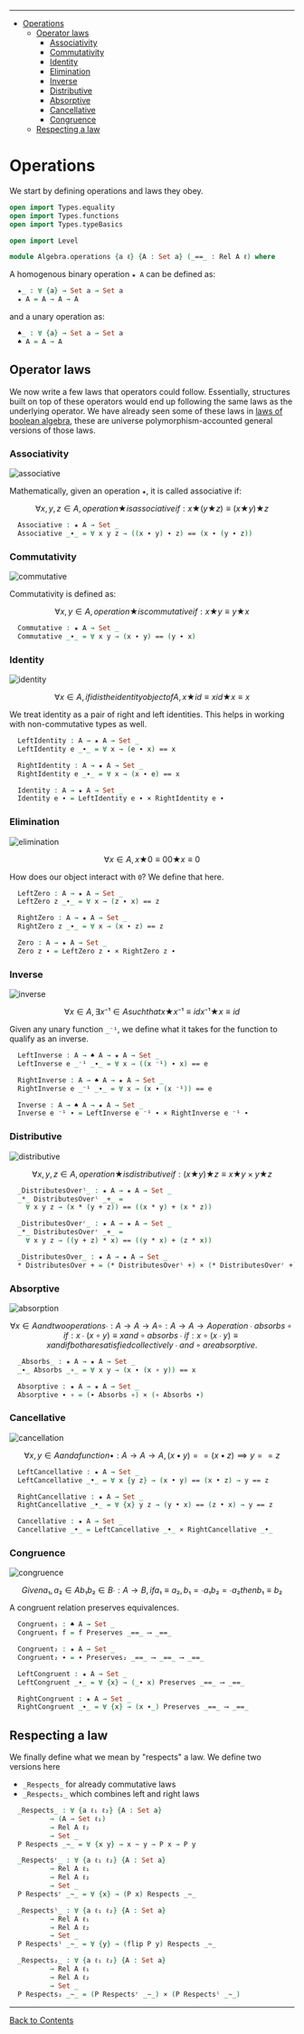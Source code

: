 <!-- START doctoc generated TOC please keep comment here to allow auto update -->
<!-- DON'T EDIT THIS SECTION, INSTEAD RE-RUN doctoc TO UPDATE -->
****

- [Operations](#operations)
  - [Operator laws](#operator-laws)
    - [Associativity](#associativity)
    - [Commutativity](#commutativity)
    - [Identity](#identity)
    - [Elimination](#elimination)
    - [Inverse](#inverse)
    - [Distributive](#distributive)
    - [Absorptive](#absorptive)
    - [Cancellative](#cancellative)
    - [Congruence](#congruence)
  - [Respecting a law](#respecting-a-law)

<!-- END doctoc generated TOC please keep comment here to allow auto update -->


# Operations

We start by defining operations and laws they obey.

```agda
open import Types.equality
open import Types.functions
open import Types.typeBasics

open import Level

module Algebra.operations {a ℓ} {A : Set a} (_==_ : Rel A ℓ) where
```

A homogenous binary operation `★ A` can be defined as:

```agda
  ★_ : ∀ {a} → Set a → Set a
  ★ A = A → A → A
```

and a unary operation as:

```agda
  ♠_ : ∀ {a} → Set a → Set a
  ♠ A = A → A
```

## Operator laws

We now write a few laws that operators could follow. Essentially, structures built on top of these operators would end up following the same laws as the underlying operator. We have already seen some of these laws in [laws of boolean algebra](./Logic.laws.html), these are universe polymorphism-accounted general versions of those laws.

### Associativity

![associative](associative.png)

Mathematically, given an operation `★`, it is called associative if:

```math
∀ x, y, z ∈ A,
operation ★ is associative if:

x ★ (y ★ z) ≡ (x ★ y) ★ z
```

```agda
  Associative : ★ A → Set _
  Associative _∙_ = ∀ x y z → ((x ∙ y) ∙ z) == (x ∙ (y ∙ z))
```

### Commutativity

![commutative](commutative.png)

Commutativity is defined as:

```math
∀ x, y ∈ A,
operation ★ is commutative if:

x ★ y ≡ y ★ x
```

```agda
  Commutative : ★ A → Set _
  Commutative _∙_ = ∀ x y → (x ∙ y) == (y ∙ x)
```

### Identity

![identity](identity.png)

```math
∀ x ∈ A,
if id is the identity object of A,

x ★ id ≡ x
id ★ x ≡ x
```

We treat identity as a pair of right and left identities. This helps in working with non-commutative types as well.

```agda
  LeftIdentity : A → ★ A → Set _
  LeftIdentity e _∙_ = ∀ x → (e ∙ x) == x

  RightIdentity : A → ★ A → Set _
  RightIdentity e _∙_ = ∀ x → (x ∙ e) == x

  Identity : A → ★ A → Set _
  Identity e ∙ = LeftIdentity e ∙ × RightIdentity e ∙
```

### Elimination

![elimination](elimination.png)

```math
∀ x ∈ A,

x ★ 0 ≡ 0
0 ★ x ≡ 0
```

How does our object interact with `0`? We define that here.

```agda
  LeftZero : A → ★ A → Set _
  LeftZero z _∙_ = ∀ x → (z ∙ x) == z

  RightZero : A → ★ A → Set _
  RightZero z _∙_ = ∀ x → (x ∙ z) == z

  Zero : A → ★ A → Set _
  Zero z ∙ = LeftZero z ∙ × RightZero z ∙
```

### Inverse

![inverse](inverse.png)

```math
∀ x ∈ A, ∃ x⁻¹ ∈ A such that

x ★ x⁻¹ ≡ id

x⁻¹ ★ x ≡ id
```

Given any unary function `_⁻¹`, we define what it takes for the function to qualify as an inverse.

```agda
  LeftInverse : A → ♠ A → ★ A → Set _
  LeftInverse e _⁻¹ _∙_ = ∀ x → ((x ⁻¹) ∙ x) == e

  RightInverse : A → ♠ A → ★ A → Set _
  RightInverse e _⁻¹ _∙_ = ∀ x → (x ∙ (x ⁻¹)) == e

  Inverse : A → ♠ A → ★ A → Set _
  Inverse e ⁻¹ ∙ = LeftInverse e ⁻¹ ∙ × RightInverse e ⁻¹ ∙
```

### Distributive

![distributive](distributive.png)

```math
∀ x, y, z ∈ A,
operation ★ is distributive if:

( x ★ y ) ★ z ≡ x ★ y × y ★ z
```

```agda
  _DistributesOverˡ_ : ★ A → ★ A → Set _
  _*_ DistributesOverˡ _+_ =
    ∀ x y z → (x * (y + z)) == ((x * y) + (x * z))

  _DistributesOverʳ_ : ★ A → ★ A → Set _
  _*_ DistributesOverʳ _+_ =
    ∀ x y z → ((y + z) * x) == ((y * x) + (z * x))

  _DistributesOver_ : ★ A → ★ A → Set _
  * DistributesOver + = (* DistributesOverˡ +) × (* DistributesOverʳ +)
```

### Absorptive

![absorption](absorption.png)

```math
∀ x ∈ A and two operations
 ∙ : A → A → A
 ∘ : A → A → A

operation ∙ absorbs ∘ if:

x ∙ (x ∘ y) ≡ x

and ∘ absorbs ∙ if:
x ∘ (x ∙ y) ≡ x

and if both are satisfied collectively ∙ and ∘ are absorptive.
```

```agda
  _Absorbs_ : ★ A → ★ A → Set _
  _∙_ Absorbs _∘_ = ∀ x y → (x ∙ (x ∘ y)) == x

  Absorptive : ★ A → ★ A → Set _
  Absorptive ∙ ∘ = (∙ Absorbs ∘) × (∘ Absorbs ∙)
```

### Cancellative

![cancellation](cancellation.png)

```math
∀ x, y ∈ A
and a function • : A → A → A,

(x • y) == (x • z) ⟹ y == z
```

```agda
  LeftCancellative : ★ A → Set _
  LeftCancellative _•_ = ∀ x {y z} → (x • y) == (x • z) → y == z

  RightCancellative : ★ A → Set _
  RightCancellative _•_ = ∀ {x} y z → (y • x) == (z • x) → y == z

  Cancellative : ★ A → Set _
  Cancellative _•_ = LeftCancellative _•_ × RightCancellative _•_
```

### Congruence

![congruence](congruence.png)

```math
Given
  a₁, a₂ ∈ A
  b₁ b₂ ∈ B
  ∙ : A → B,

if a₁ ≡ a₂,
   b₁ = ∙ a₁
   b₂ = ∙ a₂
then b₁ ≡ b₂
```

A congruent relation preserves equivalences.

```agda
  Congruent₁ : ♠ A → Set _
  Congruent₁ f = f Preserves _==_ ⟶ _==_

  Congruent₂ : ★ A → Set _
  Congruent₂ ∙ = ∙ Preserves₂ _==_ ⟶ _==_ ⟶ _==_

  LeftCongruent : ★ A → Set _
  LeftCongruent _∙_ = ∀ {x} → (_∙ x) Preserves _==_ ⟶ _==_

  RightCongruent : ★ A → Set _
  RightCongruent _∙_ = ∀ {x} → (x ∙_) Preserves _==_ ⟶ _==_
```

## Respecting a law

We finally define what we mean by "respects" a law. We define two versions here

- `_Respects_` for already commutative laws
- `_Respects₂_` which combines left and right laws

```agda
  _Respects_ : ∀ {a ℓ₁ ℓ₂} {A : Set a}
          → (A → Set ℓ₁)
          → Rel A ℓ₂
          → Set _
  P Respects _∼_ = ∀ {x y} → x ∼ y → P x → P y

  _Respectsʳ_ : ∀ {a ℓ₁ ℓ₂} {A : Set a}
          → Rel A ℓ₁
          → Rel A ℓ₂
          → Set _
  P Respectsʳ _∼_ = ∀ {x} → (P x) Respects _∼_

  _Respectsˡ_ : ∀ {a ℓ₁ ℓ₂} {A : Set a}
          → Rel A ℓ₁
          → Rel A ℓ₂
          → Set _
  P Respectsˡ _∼_ = ∀ {y} → (flip P y) Respects _∼_

  _Respects₂_ : ∀ {a ℓ₁ ℓ₂} {A : Set a}
          → Rel A ℓ₁
          → Rel A ℓ₂
          → Set _
  P Respects₂ _∼_ = (P Respectsʳ _∼_) × (P Respectsˡ _∼_)
```


****
[Back to Contents](./contents.html)
